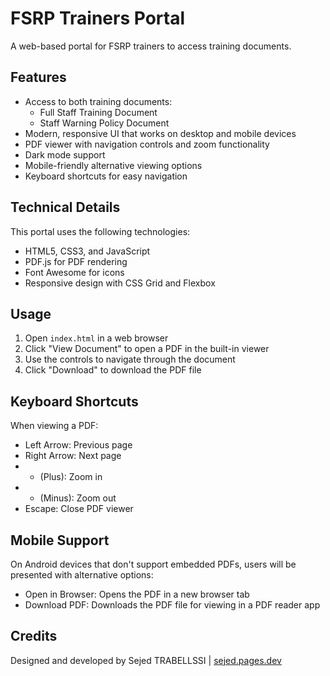 # FSRP Trainers Portal

A web-based portal for FSRP trainers to access training documents.

## Features

- Access to both training documents:
  - Full Staff Training Document
  - Staff Warning Policy Document
- Modern, responsive UI that works on desktop and mobile devices
- PDF viewer with navigation controls and zoom functionality
- Dark mode support
- Mobile-friendly alternative viewing options
- Keyboard shortcuts for easy navigation

## Technical Details

This portal uses the following technologies:
- HTML5, CSS3, and JavaScript
- PDF.js for PDF rendering
- Font Awesome for icons
- Responsive design with CSS Grid and Flexbox

## Usage

1. Open `index.html` in a web browser
2. Click "View Document" to open a PDF in the built-in viewer
3. Use the controls to navigate through the document
4. Click "Download" to download the PDF file

## Keyboard Shortcuts

When viewing a PDF:
- Left Arrow: Previous page
- Right Arrow: Next page
- + (Plus): Zoom in
- - (Minus): Zoom out
- Escape: Close PDF viewer

## Mobile Support

On Android devices that don't support embedded PDFs, users will be presented with alternative options:
- Open in Browser: Opens the PDF in a new browser tab
- Download PDF: Downloads the PDF file for viewing in a PDF reader app

## Credits

Designed and developed by Sejed TRABELLSSI | [sejed.pages.dev](https://sejed.pages.dev)
